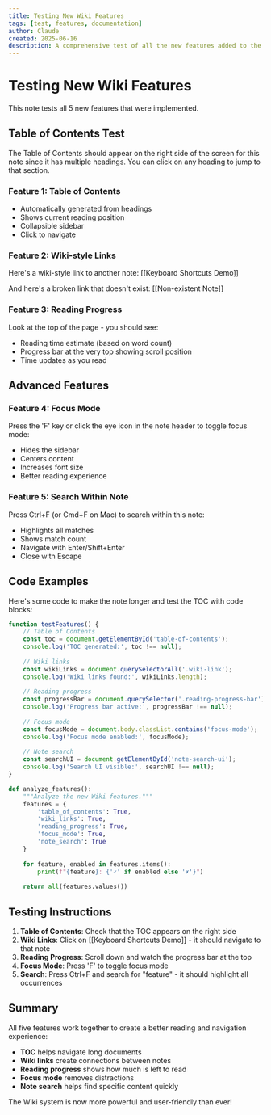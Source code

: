 ```yaml
---
title: Testing New Wiki Features
tags: [test, features, documentation]
author: Claude
created: 2025-06-16
description: A comprehensive test of all the new features added to the Wiki system
---
```


# Testing New Wiki Features

This note tests all 5 new features that were implemented.

## Table of Contents Test

The Table of Contents should appear on the right side of the screen for this note since it has multiple headings. You can click on any heading to jump to that section.

### Feature 1: Table of Contents
- Automatically generated from headings
- Shows current reading position
- Collapsible sidebar
- Click to navigate

### Feature 2: Wiki-style Links
Here's a wiki-style link to another note: [[Keyboard Shortcuts Demo]]

And here's a broken link that doesn't exist: [[Non-existent Note]]

### Feature 3: Reading Progress
Look at the top of the page - you should see:
- Reading time estimate (based on word count)
- Progress bar at the very top showing scroll position
- Time updates as you read

## Advanced Features

### Feature 4: Focus Mode
Press the 'F' key or click the eye icon in the note header to toggle focus mode:
- Hides the sidebar
- Centers content
- Increases font size
- Better reading experience

### Feature 5: Search Within Note
Press Ctrl+F (or Cmd+F on Mac) to search within this note:
- Highlights all matches
- Shows match count
- Navigate with Enter/Shift+Enter
- Close with Escape

## Code Examples

Here's some code to make the note longer and test the TOC with code blocks:

```javascript title:"Example JavaScript"
function testFeatures() {
    // Table of Contents
    const toc = document.getElementById('table-of-contents');
    console.log('TOC generated:', toc !== null);
    
    // Wiki links
    const wikiLinks = document.querySelectorAll('.wiki-link');
    console.log('Wiki links found:', wikiLinks.length);
    
    // Reading progress
    const progressBar = document.querySelector('.reading-progress-bar');
    console.log('Progress bar active:', progressBar !== null);
    
    // Focus mode
    const focusMode = document.body.classList.contains('focus-mode');
    console.log('Focus mode enabled:', focusMode);
    
    // Note search
    const searchUI = document.getElementById('note-search-ui');
    console.log('Search UI visible:', searchUI !== null);
}
```

```python title:"Python Example"
def analyze_features():
    """Analyze the new Wiki features."""
    features = {
        'table_of_contents': True,
        'wiki_links': True,
        'reading_progress': True,
        'focus_mode': True,
        'note_search': True
    }
    
    for feature, enabled in features.items():
        print(f"{feature}: {'✓' if enabled else '✗'}")
    
    return all(features.values())
```

## Testing Instructions

1. **Table of Contents**: Check that the TOC appears on the right side
2. **Wiki Links**: Click on [[Keyboard Shortcuts Demo]] - it should navigate to that note
3. **Reading Progress**: Scroll down and watch the progress bar at the top
4. **Focus Mode**: Press 'F' to toggle focus mode
5. **Search**: Press Ctrl+F and search for "feature" - it should highlight all occurrences

## Summary

All five features work together to create a better reading and navigation experience:

- **TOC** helps navigate long documents
- **Wiki links** create connections between notes
- **Reading progress** shows how much is left to read
- **Focus mode** removes distractions
- **Note search** helps find specific content quickly

The Wiki system is now more powerful and user-friendly than ever!